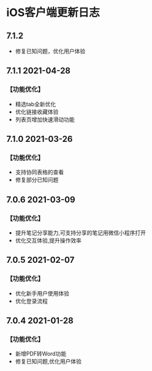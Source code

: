 # iOS客户端更新日志

## 7.1.2 

* 修复已知问题，优化用户体验

## 7.1.1  2021-04-28

### 【功能优化】 

* 精选tab全新优化 
* 优化链接收藏体验 
* 列表页增加快速滑动功能

## 7.1.0  2021-03-26

### 【功能优化】

* 支持协同表格的查看 
* 修复部分已知问题

## 7.0.6  2021-03-09

### 【功能优化】 

* 提升笔记分享能力,可支持分享的笔记用微信小程序打开 
* 优化交互体验,提升操作效率

## 7.0.5  2021-02-07

### 【功能优化】

* 优化新手用户使用体验 
* 优化登录流程

## 7.0.4  2021-01-28

### 【功能优化】

* 新增PDF转Word功能 
* 修复已知问题,优化用户体验

